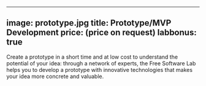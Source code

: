 

---
image: prototype.jpg
title: Prototype/MVP Development
price: (price on request)
labbonus: true
---

Create a prototype in a short time and at low cost to understand the potential of your idea: through a network of experts, the Free Software Lab helps you to develop a prototype with innovative technologies that makes your idea more concrete and valuable.



<!--more--> 
